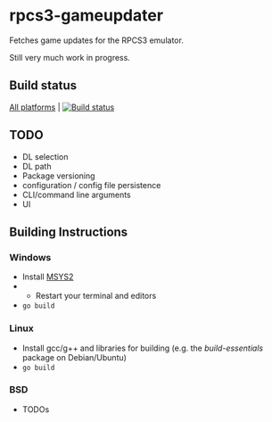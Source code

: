 # rpcs3-gameupdater

Fetches game updates for the RPCS3 emulator.

Still very much work in progress.

## Build status

[All platforms](https://travis-ci.com/github/zom-ponks/rpcs3-gameupdater) | [![Build status](https://api.travis-ci.org/zom-ponks/rpcs3-gameupdater.svg?branch=master)](https://travis-ci.com/github/zom-ponks/rpcs3-gameupdater)


## TODO

* DL selection
* DL path
* Package versioning
* configuration / config file persistence
* CLI/command line arguments
* UI

## Building Instructions

### Windows

* Install [MSYS2](https://www.msys2.org/)
* * Restart your terminal and editors
* `go build`

### Linux

* Install gcc/g++ and libraries for building (e.g. the *build-essentials* package on Debian/Ubuntu)
* `go build`

### BSD

* TODOs
